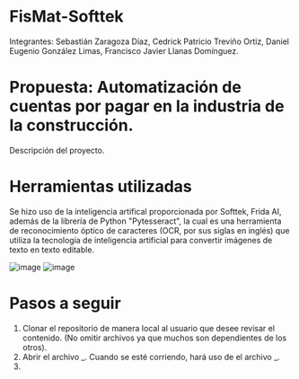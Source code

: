 # FisMat-Softtek

Integrantes: Sebastián Zaragoza Díaz, Cedrick Patricio Treviño Ortiz, Daniel Eugenio González Limas, Francisco Javier Llanas Domínguez.

# Propuesta: Automatización de cuentas por pagar en la industria de la construcción.
Descripción del proyecto.

# Herramientas utilizadas
Se hizo uso de la inteligencia artifical proporcionada por Softtek, Frida AI, además de la librería de Python "Pytesseract", la cual es una herramienta de reconocimiento óptico de caracteres (OCR, por sus siglas en inglés) que utiliza la tecnología de inteligencia artificial para convertir imágenes de texto en texto editable.

![image](https://github.com/user-attachments/assets/c2d685cb-abb8-48d1-8c46-5bd0fafc7963)
![image](https://github.com/user-attachments/assets/2ff2a230-585a-4668-b40e-23cf82a0f97a)


# Pasos a seguir
1. Clonar el repositorio de manera local al usuario que desee revisar el contenido. (No omitir archivos ya que muchos son dependientes de los otros).
2. Abrir el archivo _. Cuando se esté corriendo, hará uso de el archivo _.
3. 
